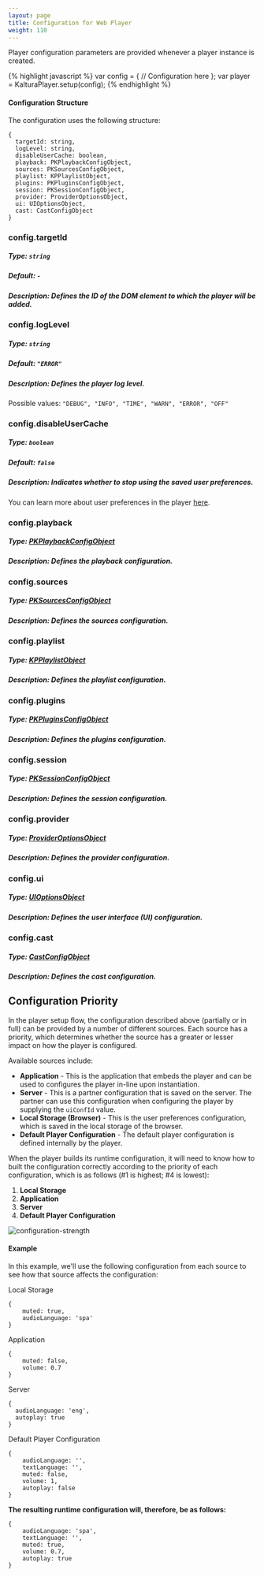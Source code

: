 ```yaml
---
layout: page
title: Configuration for Web Player
weight: 110
---
```


Player configuration parameters are provided whenever a player instance is created.

{% highlight javascript %}
var config = {
  // Configuration here
};
var player = KalturaPlayer.setup(config);
{% endhighlight %}

#### Configuration Structure

The configuration uses the following structure:

```
{
  targetId: string,
  logLevel: string,
  disableUserCache: boolean,
  playback: PKPlaybackConfigObject,
  sources: PKSourcesConfigObject,
  playlist: KPPlaylistObject,
  plugins: PKPluginsConfigObject,
  session: PKSessionConfigObject,
  provider: ProviderOptionsObject,
  ui: UIOptionsObject,
  cast: CastConfigObject
}
```

### config.targetId

##### Type: `string`

##### Default: `-`

##### Description: Defines the ID of the DOM element to which the player will be added.

### config.logLevel

##### Type: `string`

##### Default: `"ERROR"`

##### Description: Defines the player log level.

Possible values: `"DEBUG", "INFO", "TIME", "WARN", "ERROR", "OFF"`

### config.disableUserCache

##### Type: `boolean`

##### Default: `false`

##### Description: Indicates whether to stop using the saved user preferences.

You can learn more about user preferences in the player [here](https://developer.kaltura.com/player/web/user-preferences-web).

### config.playback

##### Type: [PKPlaybackConfigObject](https://github.com/kaltura/playkit-js/blob/master/docs/configuration.md#configplayback)

##### Description: Defines the playback configuration.

### config.sources

##### Type: [PKSourcesConfigObject](https://github.com/kaltura/playkit-js/blob/master/docs/configuration.md#configsources)

##### Description: Defines the sources configuration.

### config.playlist

##### Type: [KPPlaylistObject](https://developer.kaltura.com/player/web/api-web#kpplaylistobject)

##### Description: Defines the playlist configuration.

### config.plugins

##### Type: [PKPluginsConfigObject](https://github.com/kaltura/playkit-js/blob/master/docs/configuration.md#configplugins)

##### Description: Defines the plugins configuration.

### config.session

##### Type: [PKSessionConfigObject](https://github.com/kaltura/playkit-js/blob/master/docs/configuration.md#configsession)

##### Description: Defines the session configuration.

### config.provider

##### Type: [ProviderOptionsObject](https://github.com/kaltura/playkit-js-providers/blob/master/docs/configuration.md)

##### Description: Defines the provider configuration.

### config.ui

##### Type: [UIOptionsObject](https://github.com/kaltura/playkit-js-ui/blob/master/docs/configuration.md)

##### Description: Defines the user interface (UI) configuration.

### config.cast

##### Type: [CastConfigObject](https://developer.kaltura.com/player/web/api-web#castconfigobject)

##### Description: Defines the cast configuration.

## Configuration Priority

In the player setup flow, the configuration described above (partially or in full) can be provided by a number of different sources. Each source has a priority, which determines whether the source has a greater or lesser impact on how the player is configured.

Available sources include:

- **Application** - This is the application that embeds the player and can be used to configures the player in-line upon instantiation.
- **Server** - This is a partner configuration that is saved on the server. The partner can use this configuration when configuring the player by supplying the `uiConfId` value.
- **Local Storage (Browser)** - This is the user preferences configuration, which is saved in the local storage of the browser.
- **Default Player Configuration** - The default player configuration is defined internally by the player.

When the player builds its runtime configuration, it will need to know how to built the configuration correctly according to the priority of each configuration, which is as follows (#1 is highest; #4 is lowest):

1.  **Local Storage**
2.  **Application**
3.  **Server**
4.  **Default Player Configuration**

![configuration-strength](/assets/images/configuration-strength.jpg)

#### Example

In this example, we'll use the following configuration from each source to see how that source affects the configuration:

Local Storage

```
{
	muted: true,
	audioLanguage: 'spa'
}
```

Application

```
{
	muted: false,
	volume: 0.7
}
```

Server

```
{
  audioLanguage: 'eng',
  autoplay: true
}
```

Default Player Configuration

```
{
	audioLanguage: '',
	textLanguage: '',
	muted: false,
	volume: 1,
	autoplay: false
}
```

**The resulting runtime configuration will, therefore, be as follows:**

```
{
	audioLanguage: 'spa',
	textLanguage: '',
	muted: true,
	volume: 0.7,
	autoplay: true
}
```
